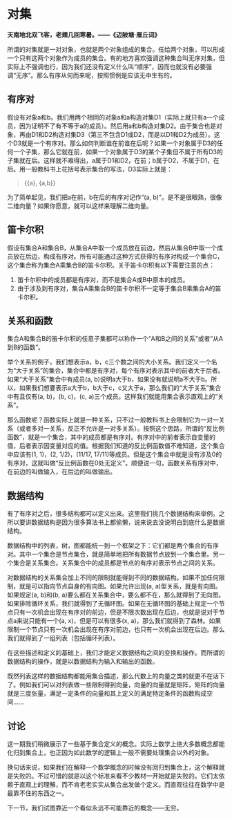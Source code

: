 # 对集

**天南地北双飞客，老翅几回寒暑。——《迈陂塘·雁丘词》**

所谓的对集就是一对对象，也就是两个对象组成的集合。任给两个对象，可以形成一个只有这两个对象作为成员的集合。有的地方喜欢强调这种集合叫无序对集，但实际上不强调也行，因为我们还没有定义什么叫“顺序”，因而也就没有必要强调“无序”。那么有序从何而来呢，按照惯例是应该无中生有的。

## 有序对

假设有对象a和b。我们用两个相同的对象a和a构造对集D1（实际上就只有a一个成员，因为证明不了有不等于a的成员）。然后用a和b构造对集D2。由于集合也是对象，再由D1和D2构造对集D3（第三不包含D1或D2，而是以D1和D2为成员）。这个D3就是一个有序对。那么如何判断谁在前谁在后呢？如果一个对象属于D3的任何一个子集，那么它就在前，如果一个对象属于D3的某个子集但不属于所有D3的子集就在后。这样就不难得出，a属于D1和D2，在前；b属于D2，不属于D1，在后。用一般教科书上花括号表示集合的写法，D3实际上就是：

> {{a}, {a,b}}

为了简单起见，我们把a在前，b在后的有序对记作“(a, b)”。是不是很眼熟，很像二维向量？如果你愿意，就可以这样来理解二维向量。

## 笛卡尔积

假设有集合A和集合B，从集合A中取一个成员放在前边，然后从集合B中取一个成员放在后边，构成有序对。所有可能通过这种方式获得的有序对构成一个集合C，这个集合称为集合A乘集合B的笛卡尔积。关于笛卡尔积有以下需要注意的点：

1. 笛卡尔积中的成员都是有序对，而不是集合A或B中原本的成员。
1. 由于涉及到有序对，集合A乘集合B的笛卡尔积不一定等于集合B乘集合A的笛卡尔积。

## 关系和函数

集合A和集合B的笛卡尔积的任意子集都可以称作一个“A和B之间的关系”或者“从A到B的函数”。

举个关系的例子，我们想表示a，b，c三个数之间的大小关系。我们定义一个名为“大于关系”的集合，集合中都是有序对，每个有序对表示其中的前者大于后者。如果“大于关系”集合中有成员(a, b)说明a大于b，如果没有就说明a不大于b。所以，如果我们想要表示a大于b，b大于c，c又大于a，那么我们的“大于关系”集合中有且仅有(a, b)，(b, c)，(c, a)三个成员。这样我们就能用集合表示直观上的“关系”。

那么函数呢？函数实际上就是一种关系，只不过一般教科书上会限制它为一对一关系（或者多对一关系，反正不允许是一对多关系）。按照这个思路，所谓的“反比例函数”，就是一个集合，其中的成员都是有序对。有序对中的前者表示自变量的值，后者表示因变量对应的值。根据我们知道的反比例函数值不难知道，这个集合中应该有(1, 1)，(2, 1/2)，(11/17, 17/11)等成员。但是这个集合中就是没有涉及0的有序对，这就叫做“反比例函数在0处无定义”。顺便说一句，函数关系有序对中，在前边的叫做输入，在后边的叫做输出。

## 数据结构

有了有序对之后，很多结构都可以定义出来。这里我们挑几个数据结构来举例。之所以要讲数据结构是因为很多算法书上都偷懒，说来说去没说明白到底什么是数据结构。

数据结构中的列表，树，图都能统一到一个框架之下：它们都是两个集合的有序对。其中一个集合是节点集合，就是简单地把所有数据节点放到一个集合里。另一个集合是关系集合。关系集合中的成员都是节点的有序对表示节点之间的关系。

对数据结构的关系集合加上不同的限制就能得到不同的数据结构。如果不加任何限制，就是可以指向节点自身的有向图。如果允许出现(a, a)型关系，就是有向图。如果规定(a, b)和(b, a)要么都在关系集合中，要么都不在，那么就得到了无向图。如果排除循环关系，我们就得到了无循环图。如果在无循环图的基础上规定一个节点只有一次机会出现在有序对的前边，但是不限次数出现在后边，也就是说对于节点a来说只能有一个(a, x)，但是可以有很多(x, a)，那么我们就得到了森林。如果限制一个节点只有一次机会出现在有序对前边，也只有一次机会出现在后边。那么我们就得到了一组列表（包括循环列表）。

在这些描述和定义的基础上，我们才能定义数据结构之间的变换和操作。而所谓的数据结构的操作，就是以数据结构为输入和输出的函数。

既然列表这样的数据结构都能用集合描述，那么代数上的向量之类的就更不在话下了。例如我们可以对列表做一些限制得到向量，向量的向量就是矩阵，矩阵的向量就是三度张量，满足一定条件的向量和其上定义的满足特定条件的函数构成空间……

## 讨论

这一期我们稍微展示了一些基于集合定义的概念。实际上数学上绝大多数概念都能化归到集合上，也正因为如此数学的逻辑上一般不需要处理集合以外的对象。

换句话来说，如果我们在解释一个数学概念的时候没有回归到集合上，这个解释就是失败的。不过可惜的就是以这个标准来看不少教材一开始就是失败的。它们太依赖于直观上的理解，而不肯老老实实从集合出发做个定义。而直观往往在数学中是最靠不住的东西之一。

下一节，我们试图靠近一个看似永远不可能靠近的概念——无穷。
